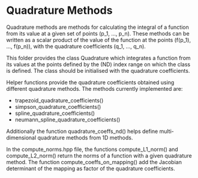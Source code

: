 # Quadrature Methods

Quadrature methods are methods for calculating the integral of a function from its value at a given set of points \(p_1, ..., p_n\).
These methods can be written as a scalar product of the value of the function at the points \(f(p_1), ..., f(p_n)\), with the quadrature coefficients \(q_1, ..., q_n\).

This folder provides the class Quadrature which integrates a function from its values at the points defined by the (ND) index range on which the class is defined.
The class should be initialised with the quadrature coefficients.

Helper functions provide the quadrature coefficients obtained using different quadrature methods.
The methods currently implemented are:
-  trapezoid\_quadrature\_coefficients()
-  simpson\_quadrature\_coefficients()
-  spline\_quadrature\_coefficients()
-  neumann\_spline\_quadrature\_coefficients()


Additionally the function quadrature\_coeffs\_nd() helps define multi-dimensional quadrature methods from 1D methods.

In the compute\_norms.hpp file, the functions compute\_L1\_norm() and compute\_L2\_norm() return the norms of a function with a given quadrature method. 
The function compute\_coeffs\_on\_mapping() add the Jacobian determinant of the mapping as factor of the quadrature coefficients.
